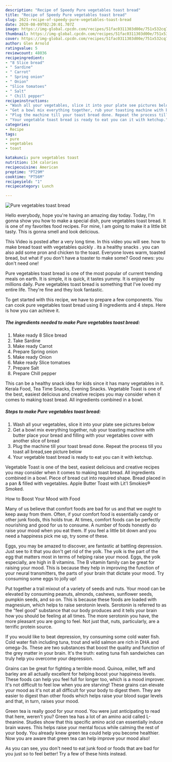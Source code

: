 ```yaml
---
description: "Recipe of Speedy Pure vegetables toast bread"
title: "Recipe of Speedy Pure vegetables toast bread"
slug: 2621-recipe-of-speedy-pure-vegetables-toast-bread
date: 2020-08-09T02:20:01.707Z
image: https://img-global.cpcdn.com/recipes/51fac0311303d00e/751x532cq70/pure-vegetables-toast-bread-recipe-main-photo.jpg
thumbnail: https://img-global.cpcdn.com/recipes/51fac0311303d00e/751x532cq70/pure-vegetables-toast-bread-recipe-main-photo.jpg
cover: https://img-global.cpcdn.com/recipes/51fac0311303d00e/751x532cq70/pure-vegetables-toast-bread-recipe-main-photo.jpg
author: Glen Arnold
ratingvalue: 5
reviewcount: 48036
recipeingredient:
- "8 Slice bread"
- " Sardine"
- " Carrot"
- " Spring onion"
- " Onion"
- "Slice tomatoes"
- " Salt"
- " Chill pepper"
recipeinstructions:
- "Wash all your vegetables, slice it into your plate see pictures below"
- "Get a bowl mix everything together, rub your toasting machine with butter place your bread and filling with your vegetables cover with another slice of bread"
- "Plug the machine till your toast bread done. Repeat the process till you toast all bread,see picture below"
- "Your vegetable toast bread is ready to eat you can it with ketchup."
categories:
- Recipe
tags:
- pure
- vegetables
- toast

katakunci: pure vegetables toast 
nutrition: 134 calories
recipecuisine: American
preptime: "PT29M"
cooktime: "PT56M"
recipeyield: "1"
recipecategory: Lunch

---
```



![Pure vegetables toast bread](https://img-global.cpcdn.com/recipes/51fac0311303d00e/751x532cq70/pure-vegetables-toast-bread-recipe-main-photo.jpg)

Hello everybody, hope you're having an amazing day today. Today, I'm gonna show you how to make a special dish, pure vegetables toast bread. It is one of my favorites food recipes. For mine, I am going to make it a little bit tasty. This is gonna smell and look delicious.

This Video is posted after a very long time. In this video you will see. how to make bread toast with vegetables quickly . its a healthy snacks . you can also add some pron and chicken to the toast. Everyone loves warm, toasted bread, but what if you don&#39;t have a toaster to make some? Good news: you don&#39;t need one!

Pure vegetables toast bread is one of the most popular of current trending meals on earth. It is simple, it is quick, it tastes yummy. It is enjoyed by millions daily. Pure vegetables toast bread is something that I've loved my entire life. They're fine and they look fantastic.


To get started with this recipe, we have to prepare a few components. You can cook pure vegetables toast bread using 8 ingredients and 4 steps. Here is how you can achieve it.

<!--inarticleads1-->

##### The ingredients needed to make Pure vegetables toast bread:

1. Make ready 8 Slice bread
1. Take  Sardine
1. Make ready  Carrot
1. Prepare  Spring onion
1. Make ready  Onion
1. Make ready Slice tomatoes
1. Prepare  Salt
1. Prepare  Chill pepper


This can be a healthy snack idea for kids since it has many vegetables in it. Kerala Food, Tea Time Snacks, Evening Snacks. Vegetable Toast is one of the best, easiest delicious and creative recipes you may consider when it comes to making toast bread. All ingredients combined in a bowl. 

<!--inarticleads2-->

##### Steps to make Pure vegetables toast bread:

1. Wash all your vegetables, slice it into your plate see pictures below
1. Get a bowl mix everything together, rub your toasting machine with butter place your bread and filling with your vegetables cover with another slice of bread
1. Plug the machine till your toast bread done. Repeat the process till you toast all bread,see picture below
1. Your vegetable toast bread is ready to eat you can it with ketchup.


Vegetable Toast is one of the best, easiest delicious and creative recipes you may consider when it comes to making toast bread. All ingredients combined in a bowl. Piece of bread cut into required shape. Bread placed in a pan &amp; filled with vegetables. Apple Butter Toast with Lit&#39;l Smokies® Smoked. 

How to Boost Your Mood with Food


Many of us believe that comfort foods are bad for us and that we ought to keep away from them. Often, if your comfort food is essentially candy or other junk foods, this holds true. At times, comfort foods can be perfectly nourishing and good for us to consume. A number of foods honestly do raise your mood when you eat them. If you feel a little bit down and you need a happiness pick me up, try some of these.

Eggs, you may be amazed to discover, are fantastic at battling depression. Just see to it that you don't get rid of the yolk. The yolk is the part of the egg that matters most in terms of helping raise your mood. Eggs, the yolk especially, are high in B vitamins. The B vitamin family can be great for raising your mood. This is because they help in improving the function of your neural transmitters, the parts of your brain that dictate your mood. Try consuming some eggs to jolly up!

Put together a trail mixout of a variety of seeds and nuts. Your mood can be elevated by consuming peanuts, almonds, cashews, sunflower seeds, pumpkin seeds, and so on. This is because these foods are loaded with magnesium, which helps to raise serotonin levels. Serotonin is referred to as the "feel good" substance that our body produces and it tells your brain how you should be feeling at all times. The more serotonin you have, the more pleasant you are going to feel. Not just that, nuts, particularly, are a terrific protein source.

If you would like to beat depression, try consuming some cold water fish. Cold water fish including tuna, trout and wild salmon are rich in DHA and omega-3s. These are two substances that boost the quality and function of the grey matter in your brain. It's the truth: eating tuna fish sandwiches can truly help you overcome your depression. 

Grains can be great for fighting a terrible mood. Quinoa, millet, teff and barley are all actually excellent for helping boost your happiness levels. These foods can help you feel full for longer too, which is a mood improver. It's not difficult to feel low when you are starving! These grains can elevate your mood as it's not at all difficult for your body to digest them. They are easier to digest than other foods which helps raise your blood sugar levels and that, in turn, raises your mood.

Green tea is really good for your mood. You were just anticipating to read that here, weren't you? Green tea has a lot of an amino acid called L-theanine. Studies show that this specific amino acid can essentially induce brain waves. This helps raise your mental focus while calming the rest of your body. You already knew green tea could help you become healthier. Now you are aware that green tea can help improve your mood also!

As you can see, you don't need to eat junk food or foods that are bad for you just so to feel better! Try  a few  of  these  hints  instead.

